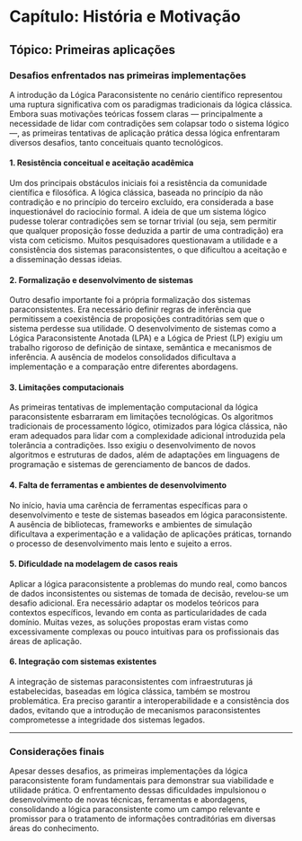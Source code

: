 
# Capítulo: História e Motivação

## Tópico: Primeiras aplicações

### Desafios enfrentados nas primeiras implementações

A introdução da Lógica Paraconsistente no cenário científico representou uma ruptura significativa com os paradigmas tradicionais da lógica clássica. Embora suas motivações teóricas fossem claras — principalmente a necessidade de lidar com contradições sem colapsar todo o sistema lógico —, as primeiras tentativas de aplicação prática dessa lógica enfrentaram diversos desafios, tanto conceituais quanto tecnológicos.

#### 1. **Resistência conceitual e aceitação acadêmica**

Um dos principais obstáculos iniciais foi a resistência da comunidade científica e filosófica. A lógica clássica, baseada no princípio da não contradição e no princípio do terceiro excluído, era considerada a base inquestionável do raciocínio formal. A ideia de que um sistema lógico pudesse tolerar contradições sem se tornar trivial (ou seja, sem permitir que qualquer proposição fosse deduzida a partir de uma contradição) era vista com ceticismo. Muitos pesquisadores questionavam a utilidade e a consistência dos sistemas paraconsistentes, o que dificultou a aceitação e a disseminação dessas ideias.

#### 2. **Formalização e desenvolvimento de sistemas**

Outro desafio importante foi a própria formalização dos sistemas paraconsistentes. Era necessário definir regras de inferência que permitissem a coexistência de proposições contraditórias sem que o sistema perdesse sua utilidade. O desenvolvimento de sistemas como a Lógica Paraconsistente Anotada (LPA) e a Lógica de Priest (LP) exigiu um trabalho rigoroso de definição de sintaxe, semântica e mecanismos de inferência. A ausência de modelos consolidados dificultava a implementação e a comparação entre diferentes abordagens.

#### 3. **Limitações computacionais**

As primeiras tentativas de implementação computacional da lógica paraconsistente esbarraram em limitações tecnológicas. Os algoritmos tradicionais de processamento lógico, otimizados para lógica clássica, não eram adequados para lidar com a complexidade adicional introduzida pela tolerância a contradições. Isso exigiu o desenvolvimento de novos algoritmos e estruturas de dados, além de adaptações em linguagens de programação e sistemas de gerenciamento de bancos de dados.

#### 4. **Falta de ferramentas e ambientes de desenvolvimento**

No início, havia uma carência de ferramentas específicas para o desenvolvimento e teste de sistemas baseados em lógica paraconsistente. A ausência de bibliotecas, frameworks e ambientes de simulação dificultava a experimentação e a validação de aplicações práticas, tornando o processo de desenvolvimento mais lento e sujeito a erros.

#### 5. **Dificuldade na modelagem de casos reais**

Aplicar a lógica paraconsistente a problemas do mundo real, como bancos de dados inconsistentes ou sistemas de tomada de decisão, revelou-se um desafio adicional. Era necessário adaptar os modelos teóricos para contextos específicos, levando em conta as particularidades de cada domínio. Muitas vezes, as soluções propostas eram vistas como excessivamente complexas ou pouco intuitivas para os profissionais das áreas de aplicação.

#### 6. **Integração com sistemas existentes**

A integração de sistemas paraconsistentes com infraestruturas já estabelecidas, baseadas em lógica clássica, também se mostrou problemática. Era preciso garantir a interoperabilidade e a consistência dos dados, evitando que a introdução de mecanismos paraconsistentes comprometesse a integridade dos sistemas legados.

___

### **Considerações finais**

Apesar desses desafios, as primeiras implementações da lógica paraconsistente foram fundamentais para demonstrar sua viabilidade e utilidade prática. O enfrentamento dessas dificuldades impulsionou o desenvolvimento de novas técnicas, ferramentas e abordagens, consolidando a lógica paraconsistente como um campo relevante e promissor para o tratamento de informações contraditórias em diversas áreas do conhecimento.

